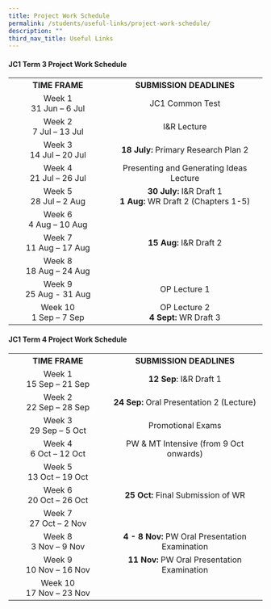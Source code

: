 ```yaml
---
title: Project Work Schedule
permalink: /students/useful-links/project-work-schedule/
description: ""
third_nav_title: Useful Links
---
```

<h4><strong>JC1 Term 3 Project Work Schedule</strong></h4>
<table>
<tbody>
<tr>
<th style="text-align: center;" width="180px">TIME FRAME</th>
<th style="text-align: center;">SUBMISSION DEADLINES</th>
</tr>
<tr>
<td style="text-align: center;">
<div>Week 1</div>
<div>31 Jun &ndash; 6 Jul</div>
</td>
<td style="text-align: center;">JC1 Common Test</td>
</tr>
<tr>
<td style="text-align: center;">
<div>Week 2</div>
<div>7 Jul &ndash; 13 Jul</div>
</td>
<td style="text-align: center;">I&amp;R Lecture</td>
</tr>
<tr>
<td style="text-align: center;">
<div>Week 3</div>
<div>14 Jul &ndash; 20 Jul</div>
</td>
<td style="text-align: center;"><strong>18 July:</strong>&nbsp;Primary Research Plan 2<strong><br /></strong></td>
</tr>
<tr>
<td style="text-align: center;">
<div>Week 4</div>
<div>21 Jul &ndash; 26 Jul</div>
</td>
<td style="text-align: center;">Presenting and Generating Ideas Lecture</td>
</tr>
<tr>
<td style="text-align: center;">
<div>Week 5</div>
<div>28 Jul &ndash; 2 Aug</div>
</td>
<td style="text-align: center;">
<div><strong>30 July:</strong>&nbsp;I&amp;R Draft 1</div>
<div><strong>1 Aug:</strong>&nbsp;WR Draft 2 (Chapters 1-5)</div>
</td>
</tr>
<tr>
<td style="text-align: center;">
<div>Week 6</div>
<div>4 Aug &ndash; 10 Aug</div>
</td>
<td style="text-align: center;">&nbsp;</td>
</tr>
<tr>
<td style="text-align: center;">
<div>Week 7</div>
<div>11 Aug &ndash; 17 Aug</div>
</td>
<td style="text-align: center;"><strong>15 Aug:</strong>&nbsp;I&amp;R Draft 2</td>
</tr>
<tr>
<td style="text-align: center;">
<div>Week 8</div>
<div>18 Aug &ndash; 24 Aug</div>
</td>
<td style="text-align: center;">&nbsp;</td>
</tr>
<tr>
<td style="text-align: center;">
<div>Week 9</div>
<div>25 Aug - 31 Aug</div>
</td>
<td style="text-align: center;">OP Lecture 1</td>
</tr>
<tr>
<td style="text-align: center;">
<div>Week 10</div>
<div>1 Sep &ndash; 7 Sep</div>
</td>
<td style="text-align: center;">
<div>OP Lecture 2</div>
<div><strong>4 Sept:</strong>&nbsp;WR Draft 3</div>
</td>
</tr>
</tbody>
</table>
<div>
<h4><strong>JC1 Term 4 Project Work Schedule</strong></h4>
<div>
<table>
<tbody>
<tr>
<th style="text-align: center;" width="180px">TIME FRAME</th>
<th style="text-align: center;">SUBMISSION DEADLINES</th>
</tr>
<tr>
<td style="text-align: center;">
<div>Week 1</div>
<div>15 Sep &ndash; 21 Sep</div>
</td>
<td style="text-align: center;"><strong>12 Sep</strong>: I&amp;R Draft 1</td>
</tr>
<tr>
<td style="text-align: center;">
<div>Week 2</div>
<div>22 Sep &ndash; 28 Sep</div>
</td>
<td style="text-align: center;"><strong>24 Sep:</strong>&nbsp;Oral Presentation 2 (Lecture)</td>
</tr>
<tr>
<td style="text-align: center;">
<div>Week 3</div>
<div>29 Sep &ndash; 5 Oct</div>
</td>
<td style="text-align: center;">Promotional Exams</td>
</tr>
<tr>
<td style="text-align: center;">
<div>Week 4</div>
<div>6 Oct &ndash; 12 Oct</div>
</td>
<td style="text-align: center;">PW &amp; MT Intensive (from 9 Oct onwards)</td>
</tr>
<tr>
<td style="text-align: center;">
<div>Week 5</div>
<div>13 Oct &ndash; 19 Oct</div>
</td>
<td style="text-align: center;">&nbsp;</td>
</tr>
<tr>
<td style="text-align: center;">
<div>Week 6</div>
<div>20 Oct &ndash; 26 Oct</div>
</td>
<td style="text-align: center;"><strong>25 Oct:</strong>&nbsp;Final Submission of WR</td>
</tr>
<tr>
<td style="text-align: center;">
<div>Week 7</div>
<div>27 Oct &ndash; 2 Nov</div>
</td>
<td style="text-align: center;">&nbsp;</td>
</tr>
<tr>
<td style="text-align: center;">
<div>Week 8</div>
<div>3 Nov &ndash; 9 Nov</div>
</td>
<td style="text-align: center;"><strong>4 - 8 Nov:</strong>&nbsp;PW Oral Presentation Examination</td>
</tr>
<tr>
<td style="text-align: center;">
<div>Week 9</div>
<div>10 Nov &ndash; 16 Nov</div>
</td>
<td style="text-align: center;"><strong>11 Nov:</strong>&nbsp;PW Oral Presentation Examination</td>
</tr>
<tr>
<td style="text-align: center;">
<div>Week 10</div>
<div>17 Nov &ndash; 23 Nov</div>
</td>
</tr>
</tbody>
</table>